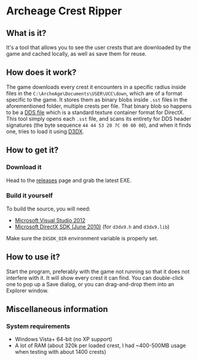 # Archeage Crest Ripper

## What is it?

It's a tool that allows you to see the user crests that are downloaded by the game and cached locally, as well as save them for reuse.

## How does it work?

The game downloads every crest it encounters in a specific radius inside files in the `C:\ArcheAge\Documents\USER\UCC\down`, which are of a format specific to the game. It stores them as binary blobs inside `.sst` files in the aforementioned folder, multiple crests per file. That binary blob so happens to be a [DDS file](https://msdn.microsoft.com/en-us/library/windows/desktop/bb943991.aspx) which is a standard texture container format for DirectX. This tool simply opens each `.sst` file, and scans its entirety for DDS header signatures (the byte sequence `44 44 53 20 7C 00 00 00`), and when it finds one, tries to load it using [D3DX](https://msdn.microsoft.com/en-us/library/windows/desktop/bb172638.aspx).

## How to get it?

### Download it

Head to the [releases](https://github.com/koro666/archeripper/releases) page and grab the latest EXE.

### Build it yourself

To build the source, you will need:

- [Microsoft Visual Studio 2012](http://www.microsoft.com/en-ca/download/details.aspx?id=34673)
- [Microsoft DirectX SDK (June 2010)](http://www.microsoft.com/en-ca/download/details.aspx?id=6812) (for `d3dx9.h` and `d3dx9.lib`)

Make sure the `DXSDK_DIR` environment variable is properly set.

## How to use it?

Start the program, preferably with the game not running so that it does not interfere with it. It will show every crest it can find. You can double-click one to pop up a Save dialog, or you can drag-and-drop them into an Explorer window.

## Miscellaneous information

### System requirements

- Windows Vista+ 64-bit (no XP support)
- A lot of RAM (about 320k per loaded crest, I had ~400-500MB usage when testing with about 1400 crests)
